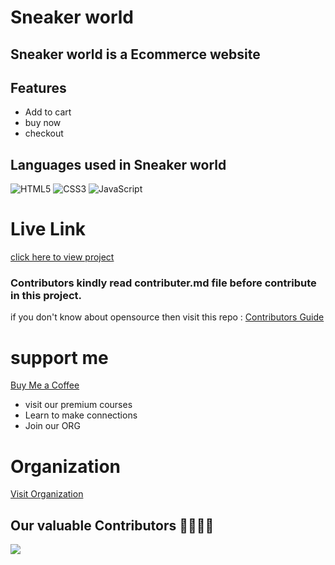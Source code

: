 # Sneaker world

Sneaker world is a Ecommerce website 
---

## Features

- Add to cart 
- buy now 
- checkout

## Languages used in Sneaker world

![HTML5](https://img.shields.io/badge/html5-%23E34F26.svg?style=for-the-badge&logo=html5&logoColor=white)
![CSS3](https://img.shields.io/badge/css3-%231572B6.svg?style=for-the-badge&logo=css3&logoColor=white)
![JavaScript](https://img.shields.io/badge/javascript-%23323330.svg?style=for-the-badge&logo=javascript&logoColor=%23F7DF1E)

# Live Link

<a href="https://sneaker-world.vercel.app"> click here to view project </a>

### Contributors kindly read contributer.md file before contribute in this project.

if you don't know about opensource then visit this repo :
<a href="https://github.com/CodeCrafters-Guild/Opensource-guide"> Contributors Guide </a>

# support me 
<a href="https://www.buymeacoffee.com/hydradocs"> Buy Me a Coffee </a>

- visit our premium courses
- Learn to make connections
- Join our ORG


# Organization

<a href="https://github.com/CodeCrafters-Guild"> Visit Organization </a>




















## Our valuable Contributors 👩‍💻👨‍💻

<a href="https://github.com/CodeCrafters-Guild/Opensource-guide/graphs/contributors">
  <img src="https://contributors-img.web.app/image?repo=CodeCrafters-Guild/Opensource-guide" />
</a>

